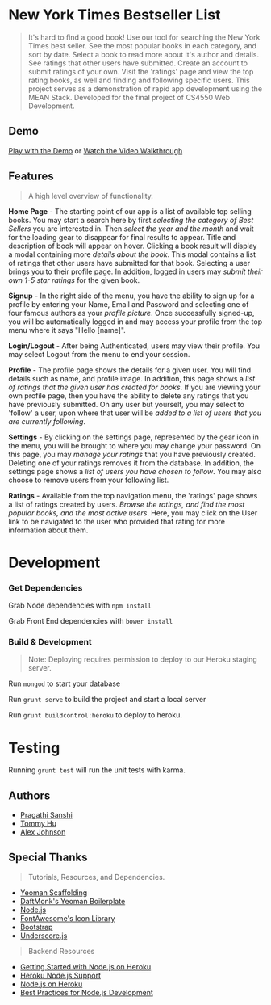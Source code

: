 # New York Times Bestseller List

> It's hard to find a good book! Use our tool for searching the New York Times best seller. See the most popular books in each category, and sort by date. Select a book to read more about it's author and details. See ratings that other users have submitted. Create an account to submit ratings of your own. Visit the 'ratings' page and view the top rating books, as well and finding and following specific users. This project serves as a demonstration of rapid app development using the MEAN Stack. Developed for the final project of CS4550 Web Development.

## Demo

[Play with the Demo](http://nyt-books.herokuapp.com/ ) or
[Watch the Video Walkthrough](https://www.youtube.com/watch?v=jF4i1K63SDQ )

## Features

> A high level overview of functionality.

**Home Page** - The starting point of our app is a list of available top selling books. You may start a search here by first *selecting the category of Best Sellers* you are interested in. Then *select the year and the month* and wait for the loading gear to disappear for final results to appear. Title and description of book will appear on hover. Clicking a book result will display a modal containing more *details about the book*. This modal contains a list of ratings that other users have submitted for that book. Selecting a user brings you to their profile page. In addition, logged in users may *submit their own 1-5 star ratings* for the given book.

**Signup** - In the right side of the menu, you have the ability to sign up for a profile by entering your Name, Email and Password and selecting one of four famous authors as your *profile picture*. Once successfully signed-up, you will be automatically logged in and may access your profile from the top menu where it says "Hello [name]".

**Login/Logout** - After being Authenticated, users may view their profile. You may select Logout from the menu to end your session.

**Profile** - The profile page shows the details for a given user. You will find details such as name, and profile image. In addition, this page shows a *list of ratings that the given user has created for books*. If you are viewing your own profile page, then you have the ability to delete any ratings that you have previously submitted. On any user but yourself, you may select to 'follow' a user, upon where that user will be *added to a list of users that you are currently following*.

**Settings** - By clicking on the settings page, represented by the gear icon in the menu, you will be brought to where you may change your password. On this page, you may *manage your ratings* that you have previously created. Deleting one of your ratings removes it from the database. In addition, the settings page shows a *list of users you have chosen to follow*. You may also choose to remove users from your following list.

**Ratings** - Available from the top navigation menu, the 'ratings' page shows a list of ratings created by users. *Browse the ratings, and find the most popular books, and the most active users*.  Here, you may click on the User link to be navigated to the user who provided that rating for more information about them. 

# Development

### Get Dependencies

Grab Node dependencies with `npm install` 

Grab Front End dependencies with `bower install`

### Build & Development

> Note: Deploying requires permission to deploy to our Heroku staging server.

Run `mongod` to start your database

Run `grunt serve` to build the project and start a local server

Run `grunt buildcontrol:heroku` to deploy to heroku.

# Testing

Running `grunt test` will run the unit tests with karma.

## Authors

- [Pragathi Sanshi](https://github.com/pragsanshi)
- [Tommy Hu](https://github.com/tomxhu)
- [Alex Johnson](https://github.com/alexjohnson505)

## Special Thanks

> Tutorials, Resources, and Dependencies. 

- [Yeoman Scaffolding](http://yeoman.io/)
- [DaftMonk's Yeoman Boilerplate](https://github.com/DaftMonk/generator-angular-fullstack)
- [Node.js](http://nodejs.org/)
- [FontAwesome's Icon Library](http://fortawesome.github.io/Font-Awesome/)
- [Bootstrap](http://getbootstrap.com/)
- [Underscore.js](http://underscorejs.org/)

> Backend Resources

- [Getting Started with Node.js on Heroku](https://devcenter.heroku.com/articles/getting-started-with-nodejs)
- [Heroku Node.js Support](https://devcenter.heroku.com/articles/nodejs-support)
- [Node.js on Heroku](https://devcenter.heroku.com/categories/nodejs)
- [Best Practices for Node.js Development](https://devcenter.heroku.com/articles/node-best-practices)
